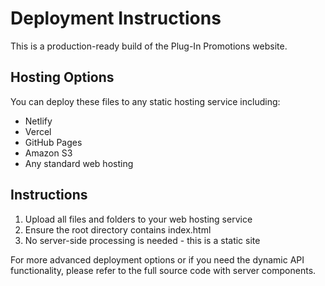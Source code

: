# Deployment Instructions

This is a production-ready build of the Plug-In Promotions website.

## Hosting Options

You can deploy these files to any static hosting service including:
- Netlify
- Vercel
- GitHub Pages
- Amazon S3
- Any standard web hosting

## Instructions

1. Upload all files and folders to your web hosting service
2. Ensure the root directory contains index.html
3. No server-side processing is needed - this is a static site

For more advanced deployment options or if you need the dynamic API functionality,
please refer to the full source code with server components.
